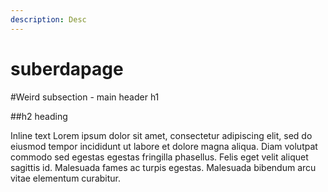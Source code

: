 ```yaml
---
description: Desc
---
```


# suberdapage

\#Weird subsection - main header h1

\#\#h2 heading

Inline text Lorem ipsum dolor sit amet, consectetur adipiscing elit, sed do eiusmod tempor incididunt ut labore et dolore magna aliqua. Diam volutpat commodo sed egestas egestas fringilla phasellus. Felis eget velit aliquet sagittis id. Malesuada fames ac turpis egestas. Malesuada bibendum arcu vitae elementum curabitur.



